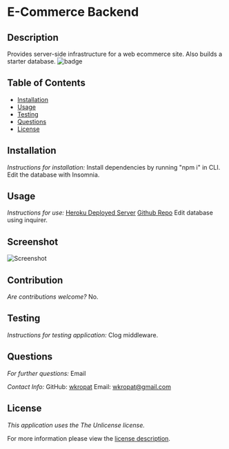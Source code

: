 # E-Commerce Backend
## Description
Provides server-side infrastructure for a web ecommerce site. Also builds a starter database.
![badge](https://img.shields.io/badge/license-TheUnlicense-brightorange)
## Table of Contents
  * [Installation](#installation)
  * [Usage](#usage)
  * [Testing](#testing)
  * [Questions](#questions)
  * [License](#license)
    
    
## Installation
    
  _Instructions for installation:_
  Install dependencies by running "npm i" in CLI. Edit the database with Insomnia.
      
## Usage
  _Instructions for use:_
  [Heroku Deployed Server]() [Github Repo]() Edit database using inquirer.
        
## Screenshot
![Screenshot](screenshot.PNG)
      
## Contribution
  _Are contributions welcome?_
  No.
      
## Testing
  _Instructions for testing application:_
  Clog middleware.
      
## Questions
      
  _For further questions:_
  Email
  
  _Contact Info:_
  GitHub: [wkropat](https://github.com/wkropat)
  Email: [wkropat@gmail.com](mailto:wkropat@gmail.com)
    
## License
      
  _This application uses the The Unlicense license._
      
  For more information please view the [license description](https://choosealicense.com/licenses/unlicense/).
  
  